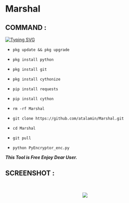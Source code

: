 # Marshal
## COMMAND :
 
[![Typing SVG](https://readme-typing-svg.demolab.com?font=Fira+Code&pause=1000&color=FF2C10&background=31FF9400&width=435&lines=Encrypt+Your+Python+Script+Enjoy%F0%9F%A4%9F)](https://git.io/typing-svg)
 
* `pkg update && pkg upgrade`
 
* `pkg install python`
 
* `pkg install git`
 
* `pkg install cythonize`
 
* `pip install requests`
 
* `pip install cython`
 
* `rm -rf Marshal`
 
* `git clone https://github.com/atalamin/Marshal.git`
 
* `cd Marshal`
* `git pull`
 
* `python PyEncryptor_enc.py`
 
 
___This Tool is Free Enjoy Dear User.___</br>
 
## SCREENSHOT :
<br>
<p align="center">
<img src="__scr__/PyEncryptor.jpg"/>
</p>
 
